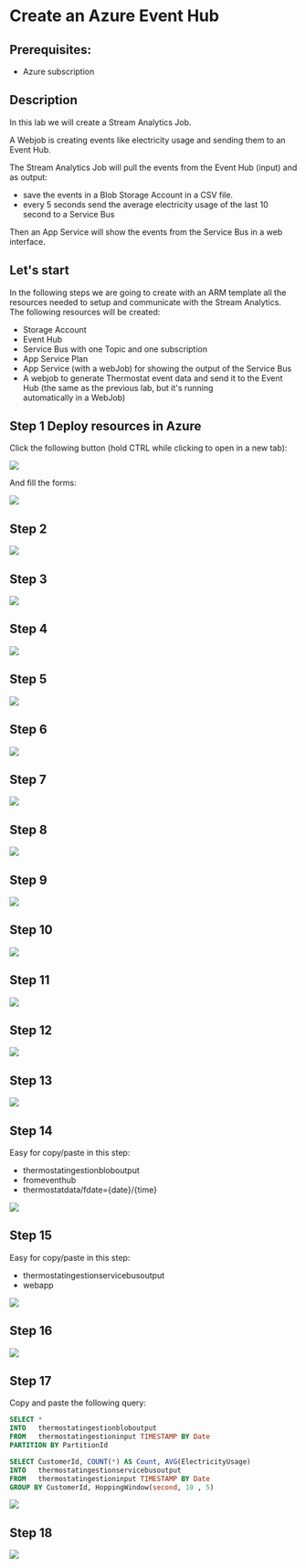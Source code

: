 # Create an Azure Event Hub #

## **Prerequisites:** ##
- Azure subscription

## **Description** ##
In this lab we will create a Stream Analytics Job.

A Webjob is creating events like electricity usage and sending them to an Event Hub. 

The Stream Analytics Job will pull the events from the Event Hub (input) and as output:
  * save the events in a Blob Storage Account in a CSV file. 
  * every 5 seconds send the average electricity usage of the last 10 second to a Service Bus

 Then an App Service will show the events from the Service Bus in a web interface.

## Let's start ##
In the following steps we are going to create with an ARM template all the resources needed to setup and communicate with the Stream Analytics.
The following resources will be created:

  * Storage Account
  * Event Hub
  * Service Bus with one Topic and one subscription
  * App Service Plan
  * App Service (with a webJob) for showing the output of the Service Bus 
  * A webjob to generate Thermostat event data and send it to the Event Hub (the same as the previous lab, but it's running     
  automatically in a WebJob)

## **Step 1** Deploy resources in Azure ##

Click the following button (hold CTRL while clicking to open in a new tab):

 <a target="_blank" id="deploy-to-azure"  href="https://portal.azure.com/#create/Microsoft.Template/uri/https%3A%2F%2Fraw.githubusercontent.com%2FDutchAzureMeetup%2FBigDataIngestion1%2Fmaster%2Flabs%2F2%2520Stream%2520Analytics%2Fazuredeploy.json"><img src="http://azuredeploy.net/deploybutton.png"/></a>

And fill the forms: 

![](https://github.com/DutchAzureMeetup/BigDataIngestion1/blob/master/labs/2%20Stream%20Analytics/img/1.jpg?raw=true)

## **Step 2**  ##

![](https://github.com/DutchAzureMeetup/BigDataIngestion1/blob/master/labs/2%20Stream%20Analytics/img/2.jpg?raw=true)

## **Step 3**  ##

![](https://github.com/DutchAzureMeetup/BigDataIngestion1/blob/master/labs/2%20Stream%20Analytics/img/3.jpg?raw=true)

## **Step 4**  ##

![](https://github.com/DutchAzureMeetup/BigDataIngestion1/blob/master/labs/2%20Stream%20Analytics/img/4.jpg?raw=true)

## **Step 5**  ##

![](https://github.com/DutchAzureMeetup/BigDataIngestion1/blob/master/labs/2%20Stream%20Analytics/img/5.jpg?raw=true)

## **Step 6**  ##

![](https://github.com/DutchAzureMeetup/BigDataIngestion1/blob/master/labs/2%20Stream%20Analytics/img/6.jpg?raw=true)

## **Step 7**  ##

![](https://github.com/DutchAzureMeetup/BigDataIngestion1/blob/master/labs/2%20Stream%20Analytics/img/7.jpg?raw=true)

## **Step 8**  ##

![](https://github.com/DutchAzureMeetup/BigDataIngestion1/blob/master/labs/2%20Stream%20Analytics/img/8.jpg?raw=true)

## **Step 9**  ##

![](https://github.com/DutchAzureMeetup/BigDataIngestion1/blob/master/labs/2%20Stream%20Analytics/img/9.jpg?raw=true)

## **Step 10**  ##

![](https://github.com/DutchAzureMeetup/BigDataIngestion1/blob/master/labs/2%20Stream%20Analytics/img/10.jpg?raw=true)

## **Step 11**  ##

![](https://github.com/DutchAzureMeetup/BigDataIngestion1/blob/master/labs/2%20Stream%20Analytics/img/11.jpg?raw=true)

## **Step 12**  ##

![](https://github.com/DutchAzureMeetup/BigDataIngestion1/blob/master/labs/2%20Stream%20Analytics/img/12.jpg?raw=true)

## **Step 13**  ##

![](https://github.com/DutchAzureMeetup/BigDataIngestion1/blob/master/labs/2%20Stream%20Analytics/img/13.jpg?raw=true)

## **Step 14**  ##

Easy for copy/paste in this step: 

  * thermostatingestionbloboutput
  * fromeventhub
  * thermostatdata/fdate={date}/{time}


![](https://github.com/DutchAzureMeetup/BigDataIngestion1/blob/master/labs/2%20Stream%20Analytics/img/14.jpg?raw=true)

## **Step 15**  ##

Easy for copy/paste in this step: 

  * thermostatingestionservicebusoutput
  * webapp

![](https://github.com/DutchAzureMeetup/BigDataIngestion1/blob/master/labs/2%20Stream%20Analytics/img/15.jpg?raw=true)

## **Step 16**  ##

![](https://github.com/DutchAzureMeetup/BigDataIngestion1/blob/master/labs/2%20Stream%20Analytics/img/16.jpg?raw=true)

## **Step 17**  ##

Copy and paste the following query:
```SQL
SELECT *
INTO   thermostatingestionbloboutput
FROM   thermostatingestioninput TIMESTAMP BY Date
PARTITION BY PartitionId

SELECT CustomerId, COUNT(*) AS Count, AVG(ElectricityUsage)
INTO   thermostatingestionservicebusoutput
FROM   thermostatingestioninput TIMESTAMP BY Date
GROUP BY CustomerId, HoppingWindow(second, 10 , 5)
```
![](https://github.com/DutchAzureMeetup/BigDataIngestion1/blob/master/labs/2%20Stream%20Analytics/img/17.jpg?raw=true)

## **Step 18**  ##

![](https://github.com/DutchAzureMeetup/BigDataIngestion1/blob/master/labs/2%20Stream%20Analytics/img/18.jpg?raw=true)
